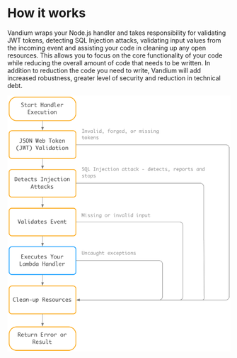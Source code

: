 # How it works

Vandium wraps your Node.js handler and takes responsibility for validating JWT tokens, detecting SQL Injection attacks, validating input values from the incoming event and assisting your code in cleaning up any open resources. This allows you to focus on the core functionality of your code while reducing the overall amount of code that needs to be written. In addition to reduction the code you need to write, Vandium will add increased robustness, greater level of security and reduction in technical debt.


![Lambda Execution Handler Flow](flow.png?raw=true "")
